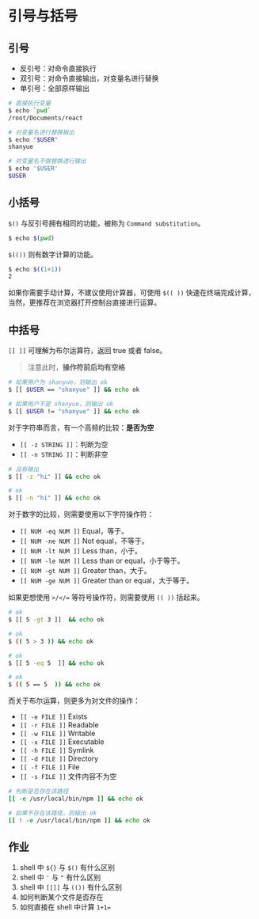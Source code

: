 # 引号与括号

## 引号

+ 反引号：对命令直接执行
+ 双引号：对命令直接输出，对变量名进行替换
+ 单引号：全部原样输出

``` bash
# 直接执行变量
$ echo `pwd`
/root/Documents/react

# 对变量名进行替换输出
$ echo "$USER"
shanyue

# 对变量名不做替换进行输出
$ echo '$USER'
$USER
```

## 小括号

`$()` 与反引号拥有相同的功能，被称为 `Command substitution`。

``` bash
$ echo $(pwd)
```

`$(())` 则有数字计算的功能。

``` bash
$ echo $((1+1))
2
```

如果你需要手动计算，不建议使用计算器，可使用 `$(( ))` 快速在终端完成计算，当然，更推荐在浏览器打开控制台直接进行运算。

## 中括号

`[[ ]]` 可理解为布尔运算符，返回 true 或者 false。

> 注意此时，**操作符前后均有空格**

``` bash
# 如果用户为 shanyue，则输出 ok
$ [[ $USER == "shanyue" ]] && echo ok

# 如果用户不是 shanyue，则输出 ok
$ [[ $USER != "shanyue" ]] && echo ok
```

对于字符串而言，有一个高频的比较：**是否为空**

+ `[[ -z STRING ]]`：判断为空
+ `[[ -n STRING ]]`：判断非空

``` bash
# 没有输出
$ [[ -z "hi" ]] && echo ok

# ok
$ [[ -n "hi" ]] && echo ok
```

对于数字的比较，则需要使用以下字符操作符：

+ `[[ NUM -eq NUM ]]`	Equal，等于。
+ `[[ NUM -ne NUM ]]`	Not equal，不等于。
+ `[[ NUM -lt NUM ]]`	Less than，小于。
+ `[[ NUM -le NUM ]]`	Less than or equal，小于等于。
+ `[[ NUM -gt NUM ]]`	Greater than，大于。
+ `[[ NUM -ge NUM ]]`	Greater than or equal，大于等于。

如果更想使用 `>/</=` 等符号操作符，则需要使用 `(( ))` 括起来。

``` bash
# ok
$ [[ 5 -gt 3 ]]  && echo ok

# ok
$ (( 5 > 3 )) && echo ok

# ok
$ [[ 5 -eq 5  ]] && echo ok

# ok
$ (( 5 == 5  )) && echo ok
```

而关于布尔运算，则更多为对文件的操作：

+ `[[ -e FILE ]]`	Exists
+ `[[ -r FILE ]]`	Readable
+ `[[ -w FILE ]]`	Writable
+ `[[ -x FILE ]]`	Executable
+ `[[ -h FILE ]]`	Symlink
+ `[[ -d FILE ]]`	Directory
+ `[[ -f FILE ]]`	File
+ `[[ -s FILE ]]` 文件内容不为空

``` bash
# 判断是否存在该路径
[[ -e /usr/local/bin/npm ]] && echo ok

# 如果不存在该路径，则输出 ok
[[ ! -e /usr/local/bin/npm ]] && echo ok
```

## 作业

1. shell 中 `${}` 与 `$()` 有什么区别
1. shell 中 `'` 与 `"` 有什么区别
1. shell 中 `[[]]` 与 `(())` 有什么区别
1. 如何判断某个文件是否存在
1. 如何直接在 shell 中计算 `1+1=`

